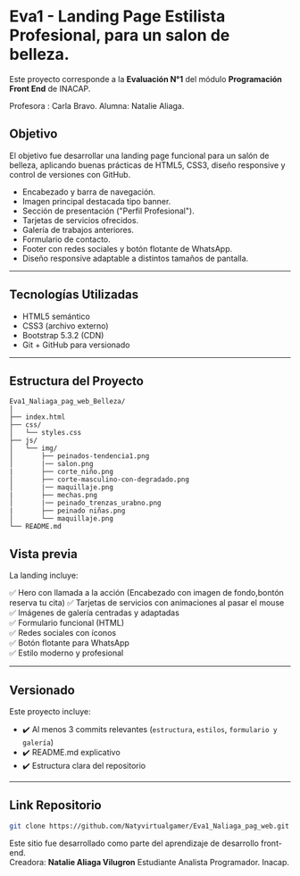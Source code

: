 # Eva1 - Landing Page Estilista Profesional, para un salon de belleza.

Este proyecto corresponde a la **Evaluación N°1** del módulo **Programación Front End** de INACAP. 

Profesora : Carla Bravo.
Alumna: Natalie Aliaga.


##  Objetivo

El objetivo fue desarrollar una landing page funcional para un salón de belleza, aplicando buenas prácticas de HTML5, CSS3, diseño responsive y control de versiones con GitHub.

- Encabezado  y barra de navegación.
- Imagen principal destacada tipo banner.
- Sección de presentación ("Perfil Profesional").
- Tarjetas de servicios ofrecidos.
- Galería de trabajos anteriores.
- Formulario de contacto.
- Footer con redes sociales y botón flotante de WhatsApp.
- Diseño responsive adaptable a distintos tamaños de pantalla.

---

##  Tecnologías Utilizadas

- HTML5 semántico
- CSS3 (archivo externo)
- Bootstrap 5.3.2 (CDN)
- Git + GitHub para versionado

---

## Estructura del Proyecto

```
Eva1_Naliaga_pag_web_Belleza/
│
├── index.html
├── css/
│   └── styles.css
├── js/
│   └── img/
│       ├── peinados-tendencia1.png
│       |── salon.png       
|       ├── corte_niño.png
│       ├── corte-masculino-con-degradado.png
│       |── maquillaje.png    
|       ├── mechas.png
│       |── peinado_trenzas_urabno.png      
|       ├── peinado niñas.png
│       └── maquillaje.png    
└── README.md
```

## Vista previa

La landing incluye:

✅ Hero con llamada a la acción  (Encabezado con imagen de fondo,bontón reserva tu cita)
✅ Tarjetas de servicios con animaciones al pasar el mouse  
✅ Imágenes de galería centradas y adaptadas  
✅ Formulario funcional (HTML)  
✅ Redes sociales con íconos  
✅ Botón flotante para WhatsApp  
✅ Estilo moderno y profesional

---

##  Versionado

Este proyecto incluye:

- ✔️ Al menos 3 commits relevantes (`estructura`, `estilos`, `formulario y galería`)
- ✔️ README.md explicativo
- ✔️ Estructura clara del repositorio

---

##  Link Repositorio

```bash
git clone https://github.com/Natyvirtualgamer/Eva1_Naliaga_pag_web.git
```


Este sitio fue desarrollado como parte del aprendizaje de desarrollo front-end.  
Creadora: **Natalie Aliaga Vilugron**
Estudiante Analista Programador.
Inacap.  
